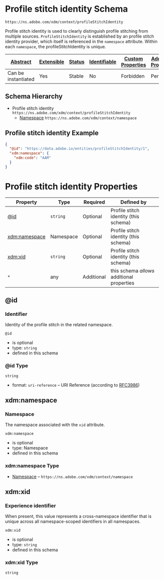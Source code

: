 
# Profile stitch identity Schema

```
https://ns.adobe.com/xdm/context/profileStitchIdentity
```

Profile stitch identity is used to clearly distinguish profile stitching from multiple sources. `ProfileStitchIdentity` is established by an profile stitch identity provider, which itself is referenced in the `namespace` attribute. Within each `namespace`, the profileStitchIdentity is unique.

| [Abstract](../../abstract.md) | [Extensible](../../extensions.md) | [Status](../../status.md) | [Identifiable](../../id.md) | [Custom Properties](../../extensions.md) | [Additional Properties](../../extensions.md) | Defined In |
|-------------------------------|-----------------------------------|---------------------------|-----------------------------|------------------------------------------|----------------------------------------------|------------|
| Can be instantiated | Yes | Stable | No | Forbidden | Permitted | [context/profilestitchidentity.schema.json](context/profilestitchidentity.schema.json) |
## Schema Hierarchy

* Profile stitch identity `https://ns.adobe.com/xdm/context/profileStitchIdentity`
  * [Namespace](namespace.schema.md) `https://ns.adobe.com/xdm/context/namespace`


## Profile stitch identity Example
```json
{
  "@id": "https://data.adobe.io/entities/profileStitchIdentity/1",
  "xdm:namespace": {
    "xdm:code": "AAM"
  }
}
```

# Profile stitch identity Properties

| Property | Type | Required | Defined by |
|----------|------|----------|------------|
| [@id](#id) | `string` | Optional | Profile stitch identity (this schema) |
| [xdm:namespace](#xdmnamespace) | Namespace | Optional | Profile stitch identity (this schema) |
| [xdm:xid](#xdmxid) | `string` | Optional | Profile stitch identity (this schema) |
| `*` | any | Additional | this schema *allows* additional properties |

## @id
### Identifier

Identity of the profile stitch in the related namespace.

`@id`
* is optional
* type: `string`
* defined in this schema

### @id Type


`string`
* format: `uri-reference` – URI Reference (according to [RFC3986](https://tools.ietf.org/html/rfc3986))






## xdm:namespace
### Namespace

The namespace associated with the `xid` attribute.

`xdm:namespace`
* is optional
* type: Namespace
* defined in this schema

### xdm:namespace Type


* [Namespace](namespace.schema.md) – `https://ns.adobe.com/xdm/context/namespace`





## xdm:xid
### Experience identifier

When present, this value represents a cross-namespace identifier that is unique across all namespace-scoped identifiers in all namespaces.

`xdm:xid`
* is optional
* type: `string`
* defined in this schema

### xdm:xid Type


`string`





